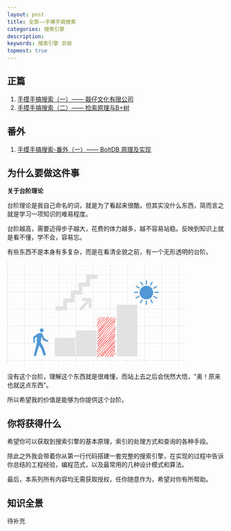 ```yaml
---
layout: post
title: 全景——手摸手搞搜索
categories: 搜索引擎
description: 
keywords: 搜索引擎 总纲
topmost: true
---
```


## 正篇
1. [手摸手搞搜索（一）—— 靓仔文化有限公司](https://praline-byte.github.io/page/2020/11/16/ch1-%E6%95%B0%E7%BB%84%E4%B8%8E%E9%93%BE%E8%A1%A8/)
2. [手摸手搞搜索（二）—— 检索原理与B+树](https://praline-byte.github.io/page/2020/11/20/ch2-%E6%A3%80%E7%B4%A2%E5%8E%9F%E7%90%86%E4%B8%8E-B+%E6%A0%91/)


## 番外
1. [手摸手搞搜索-番外（一）—— BoltDB 原理及实现](https://praline-byte.github.io/page/2020/11/06/ch3%E5%8A%A0%E9%A4%90-BoltDB%E6%BA%90%E7%A0%81%E5%AE%9E%E7%8E%B0/)


## 为什么要做这件事

**关于台阶理论**

台阶理论是我自己命名的词，就是为了看起来很酷，但其实没什么东西，简而言之就是学习一项知识的难易程度。

台阶越高，需要迈得步子越大，花费的体力越多，越不容易站稳。反映到知识上就是看不懂，学不会，容易忘。

有些东西不是本身有多复杂，而是在看清全貌之前，有一个无形透明的台阶。

![](/images/posts/手摸手搞搜索_images/台阶理论.png)

没有这个台阶，理解这个东西就是很难懂，而站上去之后会恍然大悟，"奥！原来也就这点东西"。

所以希望我的价值是能够为你提供这个台阶。

## 你将获得什么

希望你可以获取到搜索引擎的基本原理，索引的处理方式和查询的各种手段。

除此之外我会带着你从第一行代码搭建一套完整的搜索引擎，在实现的过程中告诉你总结的工程经验，编程范式，以及最常用的几种设计模式和算法。

最后，本系列所有内容均无需获取授权，任你随意作为，希望对你有所帮助。

## 知识全景

待补充

